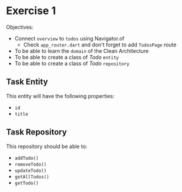 Exercise 1
==========

Objectives:
- Connect `overview` to `todos` using Navigator.of
    - Check `app_router.dart` and don't forget to add `TodosPage` route 
- To be able to learn the `domain` of the Clean Architecture
- To be able to create a class of *Todo* `entity`
- To be able to create a class of *Todo* `repository`

Task Entity
-----------
This entity will have the following properties:
- `id`
- `title`

Task Repository
---------------
This repository should be able to:
- `addTodo()`
- `removeTodo()`
- `updateTodo()`
- `getAllTodos()`
- `getTodo()`
